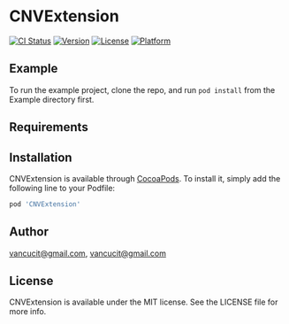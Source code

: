 # CNVExtension

[![CI Status](https://img.shields.io/travis/vancucit@gmail.com/CNVExtension.svg?style=flat)](https://travis-ci.org/vancucit@gmail.com/CNVExtension)
[![Version](https://img.shields.io/cocoapods/v/CNVExtension.svg?style=flat)](https://cocoapods.org/pods/CNVExtension)
[![License](https://img.shields.io/cocoapods/l/CNVExtension.svg?style=flat)](https://cocoapods.org/pods/CNVExtension)
[![Platform](https://img.shields.io/cocoapods/p/CNVExtension.svg?style=flat)](https://cocoapods.org/pods/CNVExtension)

## Example

To run the example project, clone the repo, and run `pod install` from the Example directory first.

## Requirements

## Installation

CNVExtension is available through [CocoaPods](https://cocoapods.org). To install
it, simply add the following line to your Podfile:

```ruby
pod 'CNVExtension'
```

## Author

vancucit@gmail.com, vancucit@gmail.com

## License

CNVExtension is available under the MIT license. See the LICENSE file for more info.

